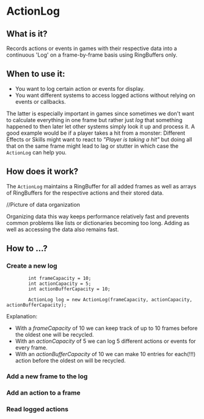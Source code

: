 # ActionLog

## What is it?
Records actions or events in games with their respective data into a continuous 'Log' on a frame-by-frame basis using RingBuffers only.

## When to use it:
* You want to log certain action or events for display.
* You want different systems to access logged actions without relying on events or callbacks. 

The latter is especially important in games since sometimes we don't want to calculate everything in one frame but rather just _log_ that something happened to then later let other systems simply look it up and process it. A good example would be if a player takes a hit from a monster: Different Effects or Skills might want to react to _"Player is taking a hit"_ but doing all that on the same frame might lead to lag or stutter in which case the `ActionLog` can help you.

## How does it work?
The `ActionLog` maintains a RingBuffer for all added frames as well as arrays of RingBuffers for the respective actions and their stored data. 

//Picture of data organization

Organizing data this way keeps performance relatively fast and prevents common problems like lists or dictionaries becoming too long. Adding as well as accessing the data also remains fast.

## How to ...?

### Create a new log
```
        int frameCapacity = 10;
        int actionCapacity = 5;
        int actionBufferCapacity = 10;

        ActionLog log = new ActionLog(frameCapacity, actionCapacity, actionBufferCapacity);
```
Explanation: 
* With a _frameCapacity_ of 10 we can keep track of up to 10 frames before the oldest one will be recycled. 
* With an _actionCapacity_ of 5 we can log 5 different actions or events for every frame. 
* With an _actionBufferCapacity_ of 10 we can make 10 entries for each(!!!) action before the oldest on will be recycled.

### Add a new frame to the log

### Add an action to a frame


### Read logged actions



